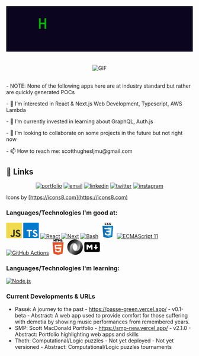 <div align="center">
<img hight="300" width="700" alt="GIF" align="center" src="https://raw.githubusercontent.com/Scott-Vanilla/Scott-Vanilla/master/hi.gif">
</div>
<br/><br/>
<div align="center">
<img hight="300" width="700" alt="GIF" align="center" src="https://raw.githubusercontent.com/Scott-Vanilla/Scott-Vanilla/master/luffy.gif">
</div>

<br/>

<p> - NOTE: None of the following apps here are at industry standard but rather are quickly generated POCs </p>
<p> - 👀 I’m interested in React & Next.js Web Development, Typescript, AWS Lambda </p>
<p> - 🌱 I’m currently invested in learning about GraphQL, Auth.js </p>
<p> - 💞️ I’m looking to collaborate on some projects in the future but not right now </p>
<p> - 📫 How to reach me: scotthughesljmu@gmail.com </p>

## :link: Links

<p align="center">
  <a href="https://smp-new.vercel.app/"><img src="https://img.icons8.com/fluent/96/000000/domain.png" alt="portfolio"/></a>
  <a href="mailto:scotthughesljmu@gmail.com"><img src="https://img.icons8.com/color/96/000000/gmail.png" alt="email"/></a>
  <a href="https://www.linkedin.com/in/scottmacdev24/"><img src="https://img.icons8.com/color/96/000000/linkedin.png" alt="linkedin"/></a>
  <a href="https://x.com/scottmac_dev"><img src="https://img.icons8.com/color/96/000000/twitter-squared.png" alt="twitter"/></a>
  <a href="https://www.instagram.com/scottmacdonalddev"><img src="https://img.icons8.com/color/96/000000/instagram-new.png" alt="instagram"/></a>
</p>

Icons by [https://icons8.com](https://icons8.com)

### Languages/Technologies I'm good at:

<a href="https://developer.mozilla.org/en-US/docs/Web/JavaScript"><img alt="JavaScript" title="JavaScript" src="https://raw.githubusercontent.com/github/explore/80688e429a7d4ef2fca1e82350fe8e3517d3494d/topics/javascript/javascript.png" height="42"></a>
<a href="https://www.typescriptlang.org"><img alt="TypeScript" title="TypeScript" src="https://raw.githubusercontent.com/github/explore/80688e429a7d4ef2fca1e82350fe8e3517d3494d/topics/typescript/typescript.png" height="42"></a>
<a href="https://react.dev/"><img alt="React" title="React" src="https://upload.wikimedia.org/wikipedia/commons/thumb/a/a7/React-icon.svg/1200px-React-icon.svg.png" height="42"></a>
<a href="https://nextjs.org"><img alt="Next" title="Next" src="https://icons8.com/icons/set/nextjs-logo--white" height="42"></a>
<a href="https://www.gnu.org/software/bash"><img alt="Bash" title="Bash" src="https://github.com/cheesits456/cheesits456/raw/master/icons/bash.png" height="42"></a></code>
<a href="https://www.w3.org/Style/CSS/Overview.en.html"><img alt="CSS 3" title="CSS 3" src="https://raw.githubusercontent.com/github/explore/80688e429a7d4ef2fca1e82350fe8e3517d3494d/topics/css/css.png" height="42"></a>
<a href="https://en.wikipedia.org/wiki/ECMAScript"><img alt="ECMAScript 11" title="ECMAScript 11" src="https://github.com/cheesits456/cheesits456/raw/master/icons/ecmascript.png" height="42"></a>
<a href="https://github.com/features/actions"><img alt="GitHub Actions" title="GitHub Actions" src="https://avatars0.githubusercontent.com/u/44036562" height="42"></a>
<a href="https://en.wikipedia.org/wiki/HTML"><img alt="HTML 5" title="HTML 5" src="https://raw.githubusercontent.com/github/explore/80688e429a7d4ef2fca1e82350fe8e3517d3494d/topics/html/html.png" height="42"></a>
<a href="http://www.json.org"><img alt="JSON" title="JSON" src="https://raw.githubusercontent.com/github/explore/80688e429a7d4ef2fca1e82350fe8e3517d3494d/topics/json/json.png" height="42"></a>
<a href="https://daringfireball.net/projects/markdown"><img alt="Markdown" title="Markdown" src="https://raw.githubusercontent.com/github/explore/80688e429a7d4ef2fca1e82350fe8e3517d3494d/topics/markdown/markdown.png" height="42"></a>

### Languages/Technologies I'm learning:

<a href="https://nodejs.org/en/"><img alt="Node.js" title="Node.js" src="https://github.com/cheesits456/cheesits456/raw/master/icons/node.png" height="42"></a>

### Current Developments & URLs
- Passé: A journey to the past - https://passe-green.vercel.app/ - v0.1-beta - Abstract: A web app used to provide comfort for those suffering with demetia by showing music performances from remembered years.
- SMP: Scott MacDonald Portfolio - https://smp-new.vercel.app/ - v2.1.0 - Abstract: Portfolio highlighting web apps and skills
- Thoth: Computational/Logic puzzles - Not yet deployed - Not yet versioned - Abstract: Computational/Logic puzzles tournaments

